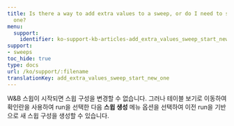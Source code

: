 ```yaml
---
title: Is there a way to add extra values to a sweep, or do I need to start a new
  one?
menu:
  support:
    identifier: ko-support-kb-articles-add_extra_values_sweep_start_new_one
support:
- sweeps
toc_hide: true
type: docs
url: /ko/support/:filename
translationKey: add_extra_values_sweep_start_new_one
---
```

W&B 스윕이 시작되면 스윕 구성을 변경할 수 없습니다. 그러나 테이블 보기로 이동하여 확인란을 사용하여 run을 선택한 다음 **스윕 생성** 메뉴 옵션을 선택하여 이전 run을 기반으로 새 스윕 구성을 생성할 수 있습니다.
